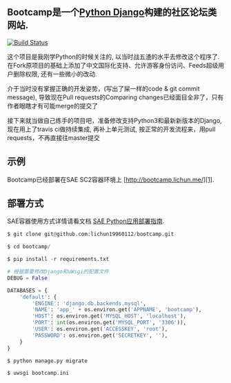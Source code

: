 ## Bootcamp是一个[Python Django][0]构建的社区论坛类网站.

[![Build Status](https://travis-ci.org/lichun19960112/bootcamp.svg?branch=master)](https://travis-ci.org/lichun19960112/bootcamp)

这个项目是我刚学Python的时候关注的, 以当时战五渣的水平去修改这个程序了. 在Fork原项目的基础上添加了中文国际化支持、允许游客身份访问、Feeds超级用户删除权限, 还有一些微小的改动.

介于当时没有掌握正确的开发姿势，(写出了屎一样的code & git commit message), 导致现在Pull requests的Comparing changes已经面目全非了，只有作者眼瞎才有可能merge的提交了

接下来就当做自己练手的项目吧，准备修改支持Python3和最新新版本的Django, 现在用上了travis ci做持续集成, 再补上单元测试, 按正常的开发流程来，用pull requests，不再直接往master提交

## 示例
Bootcamp已经部署在SAE SC2容器环境上 [http://bootcamp.lichun.me/][1].

## 部署方式

SAE容器使用方式详情请看文档 [SAE Python应用部署指南][2].

```python
$ git clone git@github.com:lichun19960112/bootcamp.git 

$ cd bootcamp/

$ pip install -r requirements.txt

# 根据需要修改Django和uWsgi的配置文件
DEBUG = False

DATABASES = {
    'default': {
        'ENGINE': 'django.db.backends.mysql',
        'NAME': 'app_' + os.environ.get('APPNAME', 'bootcamp'),
        'HOST': os.environ.get('MYSQL_HOST', 'localhost'),
        'PORT': int(os.environ.get('MYSQL_PORT', '3306')),
        'USER': os.environ.get('ACCESSKEY', 'root'),
        'PASSWORD': os.environ.get('SECRETKEY', ''),
    }
}

$ python manage.py migrate

$ uwsgi bootcamp.ini
```

[0]: https://www.djangoproject.com/
[1]: http://bootcamp.lichun.me/
[2]: http://www.sinacloud.com/doc/sae/docker/python-getting-started.html
